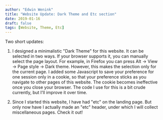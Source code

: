 ```yaml
---
author: "Edwin Wenink"
title: "Website Update: Dark Theme and Etc section"
date: 2019-01-16
draft: false
tags: [Website, Theme, Etc]
---
```


Two short updates: 

1) I designed a minimalistic "Dark Theme" for this website. It can be selected in two ways. If your browser supports it, you can manually select the page layout. For example, in Firefox you can press Alt -> View -> Page style -> Dark theme. However, this makes the selection only for the current page. I added some Javascript to save your preference for one session only in a cookie, so that your preference sticks as you navigate to other pages of this website. The cookie becomes ineffective once you close your browser. The code I use for this is a bit crude currently, but I'll improve it over time.

2) Since I started this website, I have had "etc" on the landing page. But only now have I actually made an "etc" header, under which I will collect miscellaneous pages. Check it out!
